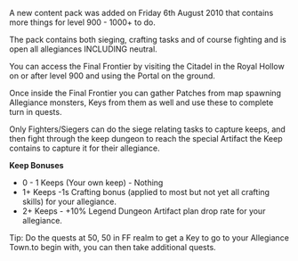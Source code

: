 A new content pack was added on Friday 6th August 2010 that contains more things for level 900 - 1000+ to do.

The pack contains both sieging, crafting tasks and of course fighting and is open all allegiances INCLUDING neutral.

You can access the Final Frontier by visiting the Citadel in the Royal Hollow on or after level 900 and using the Portal on the ground.

Once inside the Final Frontier you can gather Patches from map spawning Allegiance monsters, Keys from them as well and use these to complete turn in quests.

Only Fighters/Siegers can do the siege relating tasks to capture keeps, and then fight through the keep dungeon to reach the special Artifact the Keep contains to capture it for their allegiance.

**Keep Bonuses**

*   0 - 1 Keeps (Your own keep) - Nothing
*   1+ Keeps -1s Crafting bonus (applied to most but not yet all crafting skills) for your allegiance.
*   2+ Keeps - +10% Legend Dungeon Artifact plan drop rate for your allegiance.

Tip: Do the quests at 50, 50 in FF realm to get a Key to go to your Allegiance Town.to begin with, you can then take additional quests.